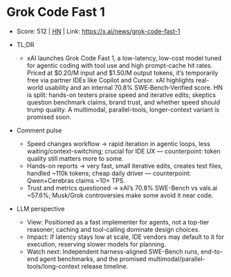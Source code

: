 # Grok Code Fast 1

- Score: 512 | [HN](https://news.ycombinator.com/item?id=45063559) | Link: https://x.ai/news/grok-code-fast-1

- TL;DR
    - xAI launches Grok Code Fast 1, a low-latency, low-cost model tuned for agentic coding with tool use and high prompt-cache hit rates. Priced at $0.20/M input and $1.50/M output tokens, it’s temporarily free via partner IDEs like Copilot and Cursor. xAI highlights real-world usability and an internal 70.8% SWE‑Bench‑Verified score. HN is split: hands-on testers praise speed and iterative edits; skeptics question benchmark claims, brand trust, and whether speed should trump quality. A multimodal, parallel-tools, longer-context variant is promised soon.

- Comment pulse
    - Speed changes workflow → rapid iteration in agentic loops, less waiting/context-switching; crucial for IDE UX — counterpoint: token quality still matters more to some.
    - Hands-on reports → very fast, small iterative edits, creates test files, handled ~110k tokens; cheap daily driver — counterpoint: Qwen+Cerebras claims ~10× TPS.
    - Trust and metrics questioned → xAI’s 70.8% SWE-Bench vs vals.ai ~57.6%; Musk/Grok controversies make some avoid it near code.

- LLM perspective
    - View: Positioned as a fast implementer for agents, not a top-tier reasoner; caching and tool-calling dominate design choices.
    - Impact: If latency stays low at scale, IDE vendors may default to it for execution, reserving slower models for planning.
    - Watch next: Independent harness-aligned SWE-Bench runs, end-to-end agent benchmarks, and the promised multimodal/parallel-tools/long-context release timeline.
